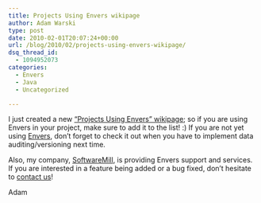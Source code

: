 ```yaml
---
title: Projects Using Envers wikipage
author: Adam Warski
type: post
date: 2010-02-01T20:07:24+00:00
url: /blog/2010/02/projects-using-envers-wikipage/
dsq_thread_id:
  - 1094952073
categories:
  - Envers
  - Java
  - Uncategorized

---
```

I just created a new [&#8220;Projects Using Envers&#8221; wikipage][1]; so if you are using Envers in your project, make sure to add it to the list! :) If you are not yet using [Envers][2], don&#8217;t forget to check it out when you have to implement data auditing/versioning next time.

Also, my company, [SoftwareMill][3], is providing Envers support and services. If you are interested in a feature being added or a bug fixed, don&#8217;t hesitate to [contact us][4]!

Adam

 [1]: http://community.jboss.org/wiki/ProjectsUsingEnvers
 [2]: http://jboss.org/envers
 [3]: http://www.softwaremill.eu
 [4]: http://www.softwaremill.pl/en/contact.html
